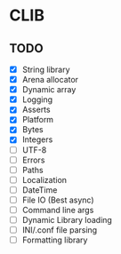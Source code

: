 # CLIB

## TODO

- [x] String library
- [x] Arena allocator
- [x] Dynamic array
- [x] Logging
- [x] Asserts
- [x] Platform
- [x] Bytes
- [x] Integers
- [ ] UTF-8
- [ ] Errors
- [ ] Paths
- [ ] Localization
- [ ] DateTime
- [ ] File IO (Best async)
- [ ] Command line args
- [ ] Dynamic Library loading
- [ ] INI/.conf file parsing
- [ ] Formatting library
